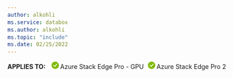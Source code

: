 ```yaml
---
author: alkohli
ms.service: databox
ms.author: alkohli
ms.topic: "include"
ms.date: 02/25/2022
---
```


**APPLIES TO:** ![Yes for Pro GPU SKU](media\azure-stack-edge-applies-to-skus\yes.png)Azure Stack Edge Pro - GPU![Yes for Pro 2 SKU](media\azure-stack-edge-applies-to-skus\yes.png)Azure Stack Edge Pro 2&nbsp;&nbsp;
